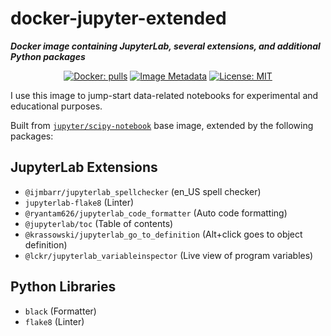 # docker-jupyter-extended

***Docker image containing JupyterLab, several extensions, and additional Python packages***

<p align="center">
<a href="https://hub.docker.com/r/dynobo/docker-jupyter-extended/"><img alt="Docker: pulls" src="https://img.shields.io/docker/pulls/dynobo/docker-jupyter-extended.svg?maxAge=2592000?style=flat-square"></a>
<a href="https://microbadger.com/images/dynobo/docker-jupyter-extended"><img alt="Image Metadata" src="https://images.microbadger.com/badges/image/dynobo/docker-jupyter-extended.svg"></a>
<a href="https://opensource.org/licenses/mit-license.php"><img alt="License: MIT" src="https://badges.frapsoft.com/os/mit/mit.png?v=103"></a>
</p>

I use this image to jump-start data-related notebooks for experimental and educational purposes.

Built from [`jupyter/scipy-notebook`](https://github.com/jupyter/docker-stacks/tree/master/scipy-notebook) base image, extended by the following packages:

## JupyterLab Extensions

- `@ijmbarr/jupyterlab_spellchecker` (en_US spell checker)
- `jupyterlab-flake8` (Linter)
- `@ryantam626/jupyterlab_code_formatter` (Auto code formatting)
- `@jupyterlab/toc` (Table of contents)
- `@krassowski/jupyterlab_go_to_definition` (Alt+click goes to object definition)
- `@lckr/jupyterlab_variableinspector` (Live view of program variables)

## Python Libraries

- `black` (Formatter)
- `flake8` (Linter)
